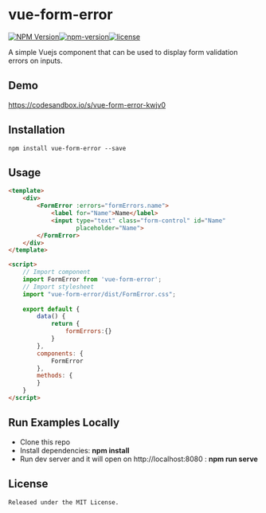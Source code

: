 
# vue-form-error
[![NPM Version](https://img.shields.io/npm/dt/vue-form-error.svg)](https://www.npmjs.com/package/vue-form-error)[![npm-version](https://img.shields.io/npm/v/vue-form-error.svg)](https://www.npmjs.com/package/vue-form-error)[![license](https://img.shields.io/npm/l/vue-form-error.svg)](https://yarnpkg.com/en/package/vue-form-error)

A simple Vuejs component that can be used to display form validation errors  on inputs.

## Demo
https://codesandbox.io/s/vue-form-error-kwjv0

## Installation
```
npm install vue-form-error --save
```

## Usage

```html
<template>
    <div>
        <FormError :errors="formErrors.name">
            <label for="Name">Name</label>
            <input type="text" class="form-control" id="Name"
                   placeholder="Name">
        </FormError>
    </div>
</template>

<script>
    // Import component
    import FormError from 'vue-form-error';
    // Import stylesheet
    import "vue-form-error/dist/FormError.css";
    
    export default {
        data() {
            return {
                formErrors:{}
            }
        },
        components: {
            FormError
        },
        methods: {
        }
    }
</script>
```

## Run Examples Locally

- Clone this repo
- Install dependencies: **npm install**
- Run dev server and it will open on http://localhost:8080 : **npm run serve** 

## License
```
Released under the MIT License.
```
